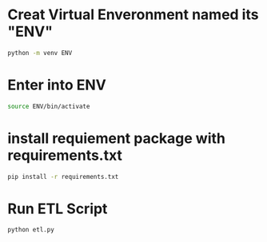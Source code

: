 # Creat Virtual Enveronment named its "ENV"
``` bash
python -m venv ENV
```

# Enter into ENV
``` bash
source ENV/bin/activate
```

# install requiement package with requirements.txt
``` bash
pip install -r requirements.txt
```

# Run ETL Script
``` bash
python etl.py
```
